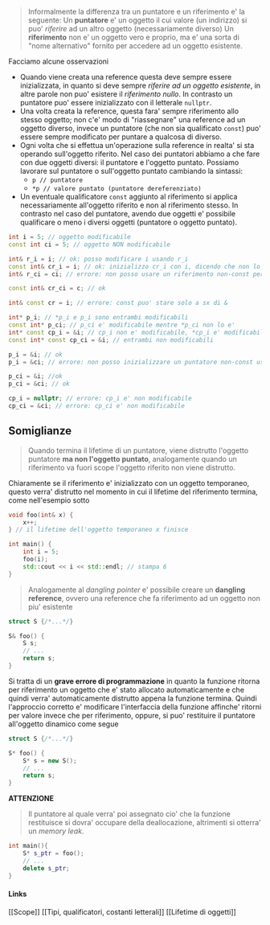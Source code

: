 >Informalmente la differenza tra un puntatore e un riferimento e' la seguente:
>Un **puntatore** e' un oggetto il cui valore (un indirizzo) si puo' *riferire* ad un altro oggetto (necessariamente diverso)
>Un **riferimento** non e' un oggetto vero e proprio, ma e' una sorta di "nome alternativo" fornito per accedere ad un oggetto esistente.

Facciamo alcune osservazioni
- Quando viene creata una reference questa deve sempre essere inizializzata, in quanto si deve sempre *riferire ad un oggetto esistente*, in altre parole non puo' esistere il *riferimento nullo*. In contrasto un puntatore puo' essere inizializzato con il letterale `nullptr`.
- Una volta creata la reference, questa fara' sempre riferimento allo stesso oggetto; non c'e' modo di "riassegnare" una reference ad un oggetto diverso, invece un puntatore (che non sia qualificato `const`) puo' essere sempre modificato per puntare a qualcosa di diverso.
- Ogni volta che si effettua un'operazione sulla reference in realta' si sta operando sull'oggetto riferito. Nel caso dei puntatori abbiamo a che fare con due oggetti diversi: il puntatore e l'oggetto puntato. Possiamo lavorare sul puntatore o sull'oggetto puntato cambiando la sintassi:
	- `p // puntatore`
	- `*p // valore puntato (puntatore dereferenziato)`
- Un eventuale qualificatore `const` aggiunto al riferimento si applica necessariamente all'oggetto riferito e non al riferimento stesso. In contrasto nel caso del puntatore, avendo due oggetti e' possibile qualificare o meno i diversi oggetti (puntatore o oggetto puntato).
```cpp
int i = 5; // oggetto modificabile
const int ci = 5; // oggetto NON modificabile

int& r_i = i; // ok: posso modificare i usando r_i
const int& cr_i = i; // ok: inizializzo cr_i con i, dicendo che non lo modifichero'
int& r_ci = ci; // errore: non posso usare un riferimento non-const per accedere ad un oggetto const, perche' potrei modificare r_ci e quindi ci andando ad eludere la qualificazione di quest'ultimo

const int& cr_ci = c; // ok

int& const cr = i; // errore: const puo' stare solo a sx di &

int* p_i; // *p_i e p_i sono entrambi modificabili
const int* p_ci; // p_ci e' modificabile mentre *p_ci non lo e'
int* const cp_i = &i; // cp_i non e' modificabile, *cp_i e' modificabile
const int* const cp_ci = &i; // entrambi non modificabili

p_i = &i; // ok
p_i = &ci; // errore: non posso inizializzare un puntatore non-const usando un indirizzo di un oggetto const

p_ci = &i; //ok
p_ci = &ci; // ok

cp_i = nullptr; // errore: cp_i e' non modificabile
cp_ci = &ci; // errore: cp_ci e' non modificabile

```

## Somiglianze
>Quando termina il lifetime di un puntatore, viene distrutto l'oggetto puntatore **ma non l'oggetto puntato**, analogamente quando un riferimento va fuori scope l'oggetto riferito non viene distrutto.

Chiaramente se il riferimento e' inizializzato con un oggetto temporaneo, questo verra' distrutto nel momento in cui il lifetime del riferimento termina, come nell'esempio sotto
```cpp
void foo(int& x) {
	x++;
} // il lifetime dell'oggetto temporaneo x finisce

int main() {
	int i = 5;
	foo(i);
	std::cout << i << std::endl; // stampa 6
}
```

>Analogamente al *dangling pointer* e' possibile creare un **dangling reference**, ovvero una reference che fa riferimento ad un oggetto non piu' esistente
```cpp
struct S {/*...*/}

S& foo() {
	S s;
	// ...
	return s;
}
```

Si tratta di un **grave errore di programmazione** in quanto la funzione ritorna per riferimento un oggetto che e' stato allocato automaticamente e che quindi verra' automaticamente distrutto appena la funzione termina. Quindi l'approccio corretto e' modificare l'interfaccia della funzione affinche' ritorni per valore invece che per riferimento, oppure, si puo' restituire il puntatore all'oggetto dinamico come segue

```cpp
struct S {/*...*/}

S* foo() {
	S* s = new S();
	// ...
	return s;
}
```

**ATTENZIONE**
>Il puntatore al quale verra' poi assegnato cio' che la funzione restituisce si dovra' occupare della deallocazione, altrimenti si otterra' un *memory leak*.

```cpp
int main(){
	S* s_ptr = foo();
	// ...
	delete s_ptr;
}
```
#### Links
[[Scope]]
[[Tipi, qualificatori, costanti letterali]]
[[Lifetime di oggetti]]